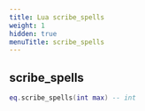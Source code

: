 ```yaml
---
title: Lua scribe_spells
weight: 1
hidden: true
menuTitle: scribe_spells
---
```

## scribe_spells
```lua
eq.scribe_spells(int max) -- int
```